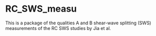 # RC_SWS_measu
 This is a package of the qualities A and B shear-wave splitting (SWS) measurements of the RC SWS studies by Jia et al. 
